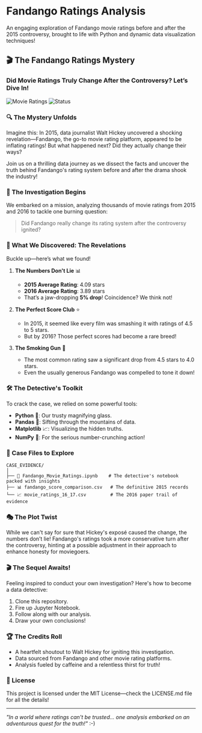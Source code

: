 # Fandango Ratings Analysis
An engaging exploration of Fandango movie ratings before and after the 2015 controversy, brought to life with Python and dynamic data visualization techniques!

## 🎬 The Fandango Ratings Mystery

### Did Movie Ratings Truly Change After the Controversy? Let’s Dive In!

![Movie Ratings](https://img.shields.io/badge/Analysis-Python-blue)
![Status](https://img.shields.io/badge/Status-Completed-success)

### 🔍 The Mystery Unfolds

Imagine this: In 2015, data journalist Walt Hickey uncovered a shocking revelation—Fandango, the go-to movie rating platform, appeared to be inflating ratings! But what happened next? Did they actually change their ways?

Join us on a thrilling data journey as we dissect the facts and uncover the truth behind Fandango's rating system before and after the drama shook the industry!

### 🎯 The Investigation Begins

We embarked on a mission, analyzing thousands of movie ratings from 2015 and 2016 to tackle one burning question:
> Did Fandango really change its rating system after the controversy ignited?

### 🔮 What We Discovered: The Revelations

Buckle up—here’s what we found!

1. **The Numbers Don't Lie** 📊
   - **2015 Average Rating**: 4.09 stars
   - **2016 Average Rating**: 3.89 stars
   - That’s a jaw-dropping **5% drop**! Coincidence? We think not!

2. **The Perfect Score Club** ⭐
   - In 2015, it seemed like every film was smashing it with ratings of 4.5 to 5 stars.
   - But by 2016? Those perfect scores had become a rare breed!

3. **The Smoking Gun** 🔫
   - The most common rating saw a significant drop from 4.5 stars to 4.0 stars.
   - Even the usually generous Fandango was compelled to tone it down!

### 🛠️ The Detective's Toolkit

To crack the case, we relied on some powerful tools:
- **Python** 🐍: Our trusty magnifying glass.
- **Pandas** 🐼: Sifting through the mountains of data.
- **Matplotlib** 📈: Visualizing the hidden truths.
- **NumPy** 🔢: For the serious number-crunching action!

### 📂 Case Files to Explore

```
CASE_EVIDENCE/
│
├── 🔎 Fandango_Movie_Ratings.ipynb    # The detective's notebook packed with insights
├── 📊 fandango_score_comparison.csv   # The definitive 2015 records
└── 📈 movie_ratings_16_17.csv         # The 2016 paper trail of evidence
```

### 🎭 The Plot Twist

While we can't say for sure that Hickey's exposé caused the change, the numbers don’t lie! Fandango's ratings took a more conservative turn after the controversy, hinting at a possible adjustment in their approach to enhance honesty for moviegoers.

### 🎬 The Sequel Awaits!

Feeling inspired to conduct your own investigation? Here's how to become a data detective:
1. Clone this repository.
2. Fire up Jupyter Notebook.
3. Follow along with our analysis.
4. Draw your own conclusions!

### 🏆 The Credits Roll

- A heartfelt shoutout to Walt Hickey for igniting this investigation.
- Data sourced from Fandango and other movie rating platforms.
- Analysis fueled by caffeine and a relentless thirst for truth!

### 📜 License

This project is licensed under the MIT License—check the LICENSE.md file for all the details!

---

*"In a world where ratings can't be trusted… one analysis embarked on an adventurous quest for the truth!"* :-)
